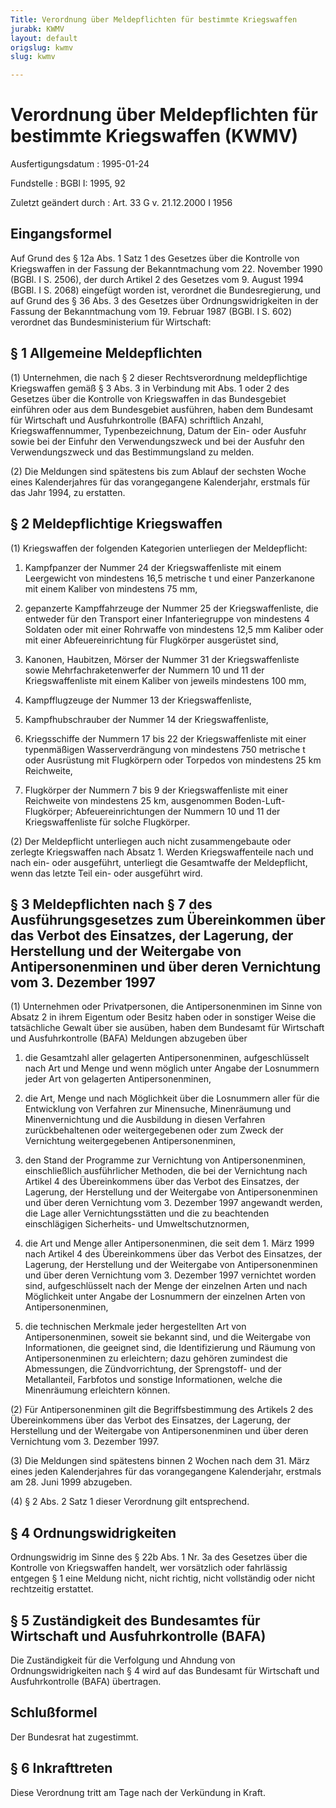 ```yaml
---
Title: Verordnung über Meldepflichten für bestimmte Kriegswaffen
jurabk: KWMV
layout: default
origslug: kwmv
slug: kwmv

---
```


# Verordnung über Meldepflichten für bestimmte Kriegswaffen (KWMV)

Ausfertigungsdatum
:   1995-01-24

Fundstelle
:   BGBl I: 1995, 92

Zuletzt geändert durch
:   Art. 33 G v. 21.12.2000 I 1956

## Eingangsformel

Auf Grund des § 12a Abs. 1 Satz 1 des Gesetzes über die Kontrolle von
Kriegswaffen in der Fassung der Bekanntmachung vom 22. November 1990
(BGBl. I S. 2506), der durch Artikel 2 des Gesetzes vom 9. August 1994
(BGBl. I S. 2068) eingefügt worden ist, verordnet die Bundesregierung,
und auf Grund des § 36 Abs. 3 des Gesetzes über Ordnungswidrigkeiten
in der Fassung der Bekanntmachung vom 19. Februar 1987 (BGBl. I S.
602) verordnet das Bundesministerium für Wirtschaft:

## § 1 Allgemeine Meldepflichten

(1) Unternehmen, die nach § 2 dieser Rechtsverordnung meldepflichtige
Kriegswaffen gemäß § 3 Abs. 3 in Verbindung mit Abs. 1 oder 2 des
Gesetzes über die Kontrolle von Kriegswaffen in das Bundesgebiet
einführen oder aus dem Bundesgebiet ausführen, haben dem Bundesamt für
Wirtschaft und Ausfuhrkontrolle (BAFA) schriftlich Anzahl,
Kriegswaffennummer, Typenbezeichnung, Datum der Ein- oder Ausfuhr
sowie bei der Einfuhr den Verwendungszweck und bei der Ausfuhr den
Verwendungszweck und das Bestimmungsland zu melden.

(2) Die Meldungen sind spätestens bis zum Ablauf der sechsten Woche
eines Kalenderjahres für das vorangegangene Kalenderjahr, erstmals für
das Jahr 1994, zu erstatten.

## § 2 Meldepflichtige Kriegswaffen

(1) Kriegswaffen der folgenden Kategorien unterliegen der
Meldepflicht:

1.  Kampfpanzer der Nummer 24 der Kriegswaffenliste mit einem Leergewicht
    von mindestens 16,5 metrische t und einer Panzerkanone mit einem
    Kaliber von mindestens 75 mm,


2.  gepanzerte Kampffahrzeuge der Nummer 25 der Kriegswaffenliste, die
    entweder für den Transport einer Infanteriegruppe von mindestens 4
    Soldaten oder mit einer Rohrwaffe von mindestens 12,5 mm Kaliber oder
    mit einer Abfeuereinrichtung für Flugkörper ausgerüstet sind,


3.  Kanonen, Haubitzen, Mörser der Nummer 31 der Kriegswaffenliste sowie
    Mehrfachraketenwerfer der Nummern 10 und 11 der Kriegswaffenliste mit
    einem Kaliber von jeweils mindestens 100 mm,


4.  Kampfflugzeuge der Nummer 13 der Kriegswaffenliste,


5.  Kampfhubschrauber der Nummer 14 der Kriegswaffenliste,


6.  Kriegsschiffe der Nummern 17 bis 22 der Kriegswaffenliste mit einer
    typenmäßigen Wasserverdrängung von mindestens 750 metrische t oder
    Ausrüstung mit Flugkörpern oder Torpedos von mindestens 25 km
    Reichweite,


7.  Flugkörper der Nummern 7 bis 9 der Kriegswaffenliste mit einer
    Reichweite von mindestens 25 km, ausgenommen Boden-Luft-Flugkörper;
    Abfeuereinrichtungen der Nummern 10 und 11 der Kriegswaffenliste für
    solche Flugkörper.




(2) Der Meldepflicht unterliegen auch nicht zusammengebaute oder
zerlegte Kriegswaffen nach Absatz 1. Werden Kriegswaffenteile nach und
nach ein- oder ausgeführt, unterliegt die Gesamtwaffe der
Meldepflicht, wenn das letzte Teil ein- oder ausgeführt wird.

## § 3 Meldepflichten nach § 7 des Ausführungsgesetzes zum Übereinkommen über das Verbot des Einsatzes, der Lagerung, der Herstellung und der Weitergabe von Antipersonenminen und über deren Vernichtung vom 3. Dezember 1997

(1) Unternehmen oder Privatpersonen, die Antipersonenminen im Sinne
von Absatz 2 in ihrem Eigentum oder Besitz haben oder in sonstiger
Weise die tatsächliche Gewalt über sie ausüben, haben dem Bundesamt
für Wirtschaft und Ausfuhrkontrolle (BAFA) Meldungen abzugeben über

1.  die Gesamtzahl aller gelagerten Antipersonenminen, aufgeschlüsselt
    nach Art und Menge und wenn möglich unter Angabe der Losnummern jeder
    Art von gelagerten Antipersonenminen,


2.  die Art, Menge und nach Möglichkeit über die Losnummern aller für die
    Entwicklung von Verfahren zur Minensuche, Minenräumung und
    Minenvernichtung und die Ausbildung in diesen Verfahren
    zurückbehaltenen oder weitergegebenen oder zum Zweck der Vernichtung
    weitergegebenen Antipersonenminen,


3.  den Stand der Programme zur Vernichtung von Antipersonenminen,
    einschließlich ausführlicher Methoden, die bei der Vernichtung nach
    Artikel 4 des Übereinkommens über das Verbot des Einsatzes, der
    Lagerung, der Herstellung und der Weitergabe von Antipersonenminen und
    über deren Vernichtung vom 3. Dezember 1997 angewandt werden, die Lage
    aller Vernichtungsstätten und die zu beachtenden einschlägigen
    Sicherheits- und Umweltschutznormen,


4.  die Art und Menge aller Antipersonenminen, die seit dem 1. März 1999
    nach Artikel 4 des Übereinkommens über das Verbot des Einsatzes, der
    Lagerung, der Herstellung und der Weitergabe von Antipersonenminen und
    über deren Vernichtung vom 3. Dezember 1997 vernichtet worden sind,
    aufgeschlüsselt nach der Menge der einzelnen Arten und nach
    Möglichkeit unter Angabe der Losnummern der einzelnen Arten von
    Antipersonenminen,


5.  die technischen Merkmale jeder hergestellten Art von
    Antipersonenminen, soweit sie bekannt sind, und die Weitergabe von
    Informationen, die geeignet sind, die Identifizierung und Räumung von
    Antipersonenminen zu erleichtern; dazu gehören zumindest die
    Abmessungen, die Zündvorrichtung, der Sprengstoff- und der
    Metallanteil, Farbfotos und sonstige Informationen, welche die
    Minenräumung erleichtern können.




(2) Für Antipersonenminen gilt die Begriffsbestimmung des Artikels 2
des Übereinkommens über das Verbot des Einsatzes, der Lagerung, der
Herstellung und der Weitergabe von Antipersonenminen und über deren
Vernichtung vom 3. Dezember 1997.

(3) Die Meldungen sind spätestens binnen 2 Wochen nach dem 31. März
eines jeden Kalenderjahres für das vorangegangene Kalenderjahr,
erstmals am 28. Juni 1999 abzugeben.

(4) § 2 Abs. 2 Satz 1 dieser Verordnung gilt entsprechend.

## § 4 Ordnungswidrigkeiten

Ordnungswidrig im Sinne des § 22b Abs. 1 Nr. 3a des Gesetzes über die
Kontrolle von Kriegswaffen handelt, wer vorsätzlich oder fahrlässig
entgegen § 1 eine Meldung nicht, nicht richtig, nicht vollständig oder
nicht rechtzeitig erstattet.

## § 5 Zuständigkeit des Bundesamtes für Wirtschaft und Ausfuhrkontrolle (BAFA)

Die Zuständigkeit für die Verfolgung und Ahndung von
Ordnungswidrigkeiten nach § 4 wird auf das Bundesamt für Wirtschaft
und Ausfuhrkontrolle (BAFA) übertragen.

## Schlußformel

Der Bundesrat hat zugestimmt.

## § 6 Inkrafttreten

Diese Verordnung tritt am Tage nach der Verkündung in Kraft.

